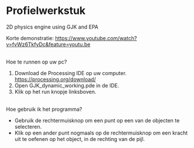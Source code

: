 # Profielwerkstuk
2D physics engine using GJK and EPA

Korte demonstratie:
https://www.youtube.com/watch?v=fvWz6TkfyDc&feature=youtu.be

<br>Hoe te runnen op uw pc?</br>

1. Download de Processing IDE op uw computer. https://processing.org/download/
2. Open GJK_dynamic_working.pde in de IDE.
3. Klik op het run knopje linksboven.

<br>Hoe gebruik ik het programma?</br>

- Gebruik de rechtermuisknop om een punt op een van de objecten te selecteren.
- Klik op een ander punt nogmaals op de rechtermuisknop om een kracht uit te oefenen op het object, in de rechting van de pijl.
